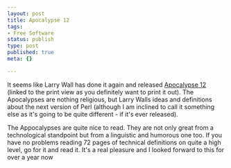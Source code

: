 ```yaml
---
layout: post
title: Apocalypse 12
tags:
- Free Software
status: publish
type: post
published: true
meta: {}

---
```

<p>It seems like Larry Wall has done it again and released <a href="http://www.perl.com/lpt/a/2004/04/16/a12.html">Apocalypse 12</a> (linked to the print view as you definitely want to print it out). The Apocalypses are nothing religious, but Larry Walls ideas and definitions about the next version of Perl (although I am inclined to call it something else as it's going to be quite different - if it's ever released).</p>

<p>The Appocalypses are quite nice to read. They are not only great from a technological standpoint but from a linguistic and humorous one too. If you have no problems reading 72 pages of technical definitions on quite a high level, go for it and read it. It's a real pleasure and I looked forward to this for over a year now
</p>
